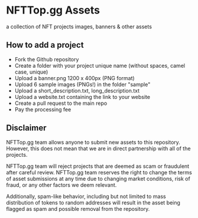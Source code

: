 # NFTTop.gg Assets

a collection of NFT projects images, banners &amp; other assets

## How to add a project

-  Fork the Github repository
-  Create a folder with your project unique name (without spaces, camel case, unique)
-  Upload a banner.png 1200 x 400px (PNG format)
-  Upload 6 sample images (PNGs!) in the folder "sample" 
-  Upload a short_description.txt, long_description.txt
-  Upload a website.txt containing the link to your website
-  Create a pull request to the main repo
-  Pay the processing fee


## Disclaimer

NFTTop.gg team allows anyone to submit new assets to this repository. However, this does not mean that we are in direct partnership with all of the projects.

NFTTop.gg team will reject projects that are deemed as scam or fraudulent after careful review. NFTTop.gg team reserves the right to change the terms of asset submissions at any time due to changing market conditions, risk of fraud, or any other factors we deem relevant.

Additionally, spam-like behavior, including but not limited to mass distribution of tokens to random addresses will result in the asset being flagged as spam and possible removal from the repository.
